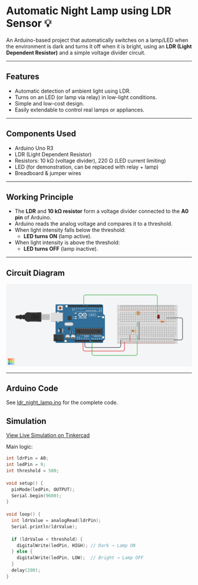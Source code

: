 # Automatic Night Lamp using LDR Sensor 💡

An Arduino-based project that automatically switches on a lamp/LED when the environment is dark and turns it off when it is bright, using an **LDR (Light Dependent Resistor)** and a simple voltage divider circuit.

---

## Features
- Automatic detection of ambient light using LDR.
- Turns on an LED (or lamp via relay) in low-light conditions.
- Simple and low-cost design.
- Easily extendable to control real lamps or appliances.

---

## Components Used
- Arduino Uno R3
- LDR (Light Dependent Resistor)
- Resistors: 10 kΩ (voltage divider), 220 Ω (LED current limiting)
- LED (for demonstration, can be replaced with relay + lamp)
- Breadboard & jumper wires

---

## Working Principle
- The **LDR** and **10 kΩ resistor** form a voltage divider connected to the **A0 pin** of Arduino.
- Arduino reads the analog voltage and compares it to a threshold.
- When light intensity falls below the threshold:
  - **LED turns ON** (lamp active).
- When light intensity is above the threshold:
  - **LED turns OFF** (lamp inactive).

---

## Circuit Diagram
![Circuit](./circuit.png)

---

## Arduino Code
See [ldr_night_lamp.ino](./ldr_night_lamp.ino) for the complete code.  

## Simulation
[View Live Simulation on Tinkercad](PASTE-YOUR-SHAREABLE-LINK-HERE)


Main logic:
```cpp
int ldrPin = A0;
int ledPin = 9;
int threshold = 500;

void setup() {
  pinMode(ledPin, OUTPUT);
  Serial.begin(9600);
}

void loop() {
  int ldrValue = analogRead(ldrPin);
  Serial.println(ldrValue);

  if (ldrValue < threshold) {
    digitalWrite(ledPin, HIGH); // Dark → Lamp ON
  } else {
    digitalWrite(ledPin, LOW);  // Bright → Lamp OFF
  }
  delay(200);
}
